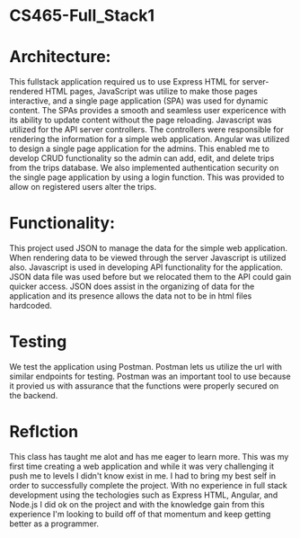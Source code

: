 # CS465-Full_Stack1
# Architecture:
This fullstack application required us to use Express HTML for server-rendered HTML pages, JavaScript was utilize to make those pages interactive, and a single page application (SPA) was used for dynamic content. The SPAs provides a smooth and seamless user expericence with its ability to update content without the page reloading. Javascript was utilized for the API server controllers. The controllers were responsible for rendering the information for a simple web application. Angular was utilized to design a single page application for the admins. This enabled me to develop CRUD functionality so the admin can add, edit, and delete trips from the trips database. We also implemented authentication security on the single page application by using a login function. This was provided to allow on registered users alter the trips. 

# Functionality:
This project used JSON to manage the data for the simple web application. When rendering data to be viewed through the server Javascript is utilized also. Javascript is used in developing API functionality for the application. JSON data file was used before but we relocated them to the API could gain quicker access. JSON does assist in the organizing of data for the application and its presence allows the data not to be in html files hardcoded.

# Testing
We test the application using Postman. Postman lets us utilize the url with similar endpoints for testing. Postman was an important tool to use because it provied us with assurance that the functions were properly secured on the backend.

# Reflction 
This class has taught me alot and has me eager to learn more. This was my first time creating a web application and while it was very challenging it push me to levels I didn't know exist in me. I had to bring my best self in order to successfully complete the project. With no experience in full stack development using the techologies such as Express HTML, Angular, and Node.js I did ok on the project and with the knowledge gain from this experience I'm looking to build off of that momentum and keep getting better as a programmer.




